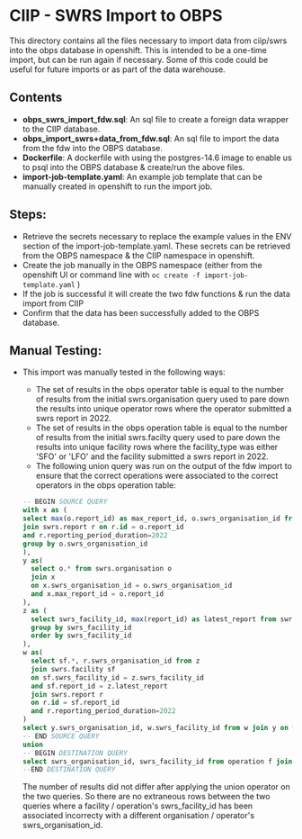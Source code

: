 # CIIP - SWRS Import to OBPS

This directory contains all the files necessary to import data from ciip/swrs into the obps database in openshift. This is intended to be a one-time import, but can be run again if necessary. Some of this code could be useful for future imports or as part of the data warehouse.

## Contents

- **obps_swrs_import_fdw.sql**: An sql file to create a foreign data wrapper to the CIIP database.
- **obps_import_swrs+data_from_fdw.sql**: An sql file to import the data from the fdw into the OBPS database.
- **Dockerfile**: A dockerfile with using the postgres-14.6 image to enable us to psql into the OBPS database & create/run the above files.
- **import-job-template.yaml**: An example job template that can be manually created in openshift to run the import job.

## Steps:

- Retrieve the secrets necessary to replace the example values in the ENV section of the import-job-template.yaml. These secrets can be retrieved from the OBPS namespace & the CIIP namespace in openshift.
- Create the job manually in the OBPS namespace (either from the openshift UI or command line with `oc create -f import-job-template.yaml` )
- If the job is successful it will create the two fdw functions & run the data import from CIIP
- Confirm that the data has been successfully added to the OBPS database.

## Manual Testing:

- This import was manually tested in the following ways:
  - The set of results in the obps operator table is equal to the number of results from the initial swrs.organisation query used to pare down the results into unique operator rows where the operator submitted a swrs report in 2022.
  - The set of results in the obps operation table is equal to the number of results from the initial swrs.facilty query used to pare down the results into unique facility rows where the facility_type was either 'SFO' or 'LFO' and the facility submitted a swrs report in 2022.
  - The following union query was run on the output of the fdw import to ensure that the correct operations were associated to the correct operators in the obps operation table:

  ``` sql
  -- BEGIN SOURCE QUERY
  with x as (
  select max(o.report_id) as max_report_id, o.swrs_organisation_id from swrs.organisation o
  join swrs.report r on r.id = o.report_id
  and r.reporting_period_duration=2022
  group by o.swrs_organisation_id
  ),
  y as(
    select o.* from swrs.organisation o
    join x
    on x.swrs_organisation_id = o.swrs_organisation_id
    and x.max_report_id = o.report_id
  ),
  z as (
    select swrs_facility_id, max(report_id) as latest_report from swrs.facility where facility_type in ('SFO', 'LFO')
    group by swrs_facility_id
    order by swrs_facility_id
  ),
  w as(
    select sf.*, r.swrs_organisation_id from z
    join swrs.facility sf
    on sf.swrs_facility_id = z.swrs_facility_id
    and sf.report_id = z.latest_report
    join swrs.report r
    on r.id = sf.report_id
    and r.reporting_period_duration=2022
  )
  select y.swrs_organisation_id, w.swrs_facility_id from w join y on w.swrs_organisation_id = y.swrs_organisation_id
  -- END SOURCE QUERY
  union
  -- BEGIN DESTINATION QUERY
  select swrs_organisation_id, swrs_facility_id from operation f join operator o on f.operator_id = o.id;
  --END DESTINATION QUERY
  ```
  The number of results did not differ after applying the union operator on the two queries. So there are no extraneous rows between the two queries where a facility / operation's swrs_facility_id has been associated incorrecty with a different organisation / operator's swrs_organisation_id.
